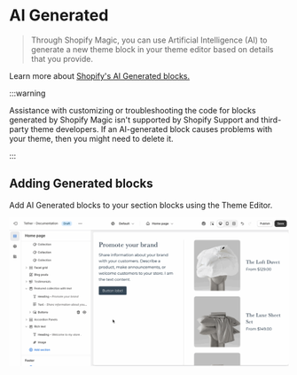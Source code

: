 # AI Generated

> Through Shopify Magic, you can use Artificial Intelligence (AI) to generate a new theme block in your theme editor based on details that you provide.

Learn more about [Shopify's AI Generated blocks.](https://help.shopify.com/en/manual/online-store/themes/customizing-themes/theme-editor/shopify-magic/generate-blocks)

:::warning

Assistance with customizing or troubleshooting the code for blocks generated by Shopify Magic isn't supported by Shopify Support and third-party theme developers. If an AI-generated block causes problems with your theme, then you might need to delete it.

:::

## Adding Generated blocks

Add AI Generated blocks to your section blocks using the Theme Editor.

![Adding and using Shopify's AI block to your section](./img/ai-usage.gif)
